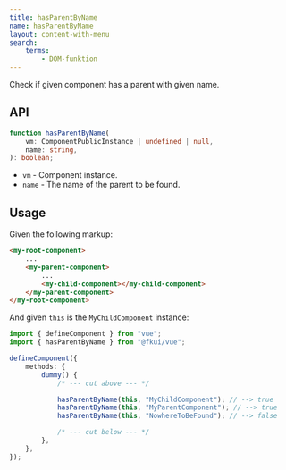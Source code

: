 ```yaml
---
title: hasParentByName
name: hasParentByName
layout: content-with-menu
search:
    terms:
        - DOM-funktion
---
```


Check if given component has a parent with given name.

## API

```ts nocompile
function hasParentByName(
    vm: ComponentPublicInstance | undefined | null,
    name: string,
): boolean;
```

- `vm` - Component instance.
- `name` - The name of the parent to be found.

## Usage

Given the following markup:

```html static
<my-root-component>
    ...
    <my-parent-component>
        ...
        <my-child-component></my-child-component>
    </my-parent-component>
</my-root-component>
```

And given `this` is the `MyChildComponent` instance:

```ts
import { defineComponent } from "vue";
import { hasParentByName } from "@fkui/vue";

defineComponent({
    methods: {
        dummy() {
            /* --- cut above --- */

            hasParentByName(this, "MyChildComponent"); // --> true
            hasParentByName(this, "MyParentComponent"); // --> true
            hasParentByName(this, "NowhereToBeFound"); // --> false

            /* --- cut below --- */
        },
    },
});
```
